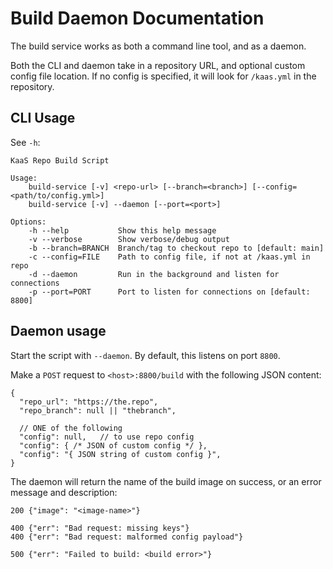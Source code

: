 # Build Daemon Documentation

The build service works as both a command line tool, and as a daemon.

Both the CLI and daemon take in a repository URL, and optional custom config
file location. If no config is specified, it will look for `/kaas.yml` in the
repository.

## CLI Usage

See `-h`:

```
KaaS Repo Build Script

Usage:
    build-service [-v] <repo-url> [--branch=<branch>] [--config=<path/to/config.yml>]
    build-service [-v] --daemon [--port=<port>]

Options:
    -h --help           Show this help message
    -v --verbose        Show verbose/debug output
    -b --branch=BRANCH  Branch/tag to checkout repo to [default: main]
    -c --config=FILE    Path to config file, if not at /kaas.yml in repo
    -d --daemon         Run in the background and listen for connections
    -p --port=PORT      Port to listen for connections on [default: 8800]
```

## Daemon usage

Start the script with `--daemon`. By default, this listens on port `8800`.

Make a `POST` request to `<host>:8800/build` with the following JSON content:

```jsonc
{
  "repo_url": "https://the.repo",
  "repo_branch": null || "thebranch",

  // ONE of the following
  "config": null,   // to use repo config
  "config": { /* JSON of custom config */ },
  "config": "{ JSON string of custom config }",
}
```

The daemon will return the name of the build image on success, or an error
message and description:

```jsonc
200 {"image": "<image-name>"}

400 {"err": "Bad request: missing keys"}
400 {"err": "Bad request: malformed config payload"}

500 {"err": "Failed to build: <build error>"}
